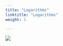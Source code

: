 ```yaml
---
title: "Logarithms"
linktitle: "Logarithms"
weight: 1

---
```




<img src="/docs/images/profile.png">
